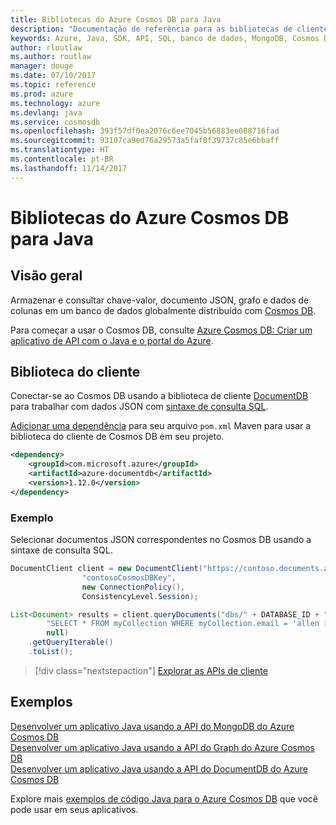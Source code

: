 ```yaml
---
title: Bibliotecas do Azure Cosmos DB para Java
description: "Documentação de referência para as bibliotecas de cliente de Java para o Azure Cosmos DB"
keywords: Azure, Java, SDK, API, SQL, banco de dados, MongoDB, Cosmos DB, NoSQL, DocumentDB
author: rloutlaw
ms.author: routlaw
manager: douge
ms.date: 07/10/2017
ms.topic: reference
ms.prod: azure
ms.technology: azure
ms.devlang: java
ms.service: cosmosdb
ms.openlocfilehash: 393f57df0ea2076c6ee7045b56883ee088716fad
ms.sourcegitcommit: 93107ca9ed76a29573a5faf8f39737c85e6bbaff
ms.translationtype: HT
ms.contentlocale: pt-BR
ms.lasthandoff: 11/14/2017
---
```

# <a name="azure-cosmos-db-libraries-for-java"></a>Bibliotecas do Azure Cosmos DB para Java

## <a name="overview"></a>Visão geral

Armazenar e consultar chave-valor, documento JSON, grafo e dados de colunas em um banco de dados globalmente distribuído com [Cosmos DB](/azure/cosmos-db/introduction).

Para começar a usar o Cosmos DB, consulte [Azure Cosmos DB: Criar um aplicativo de API com o Java e o portal do Azure](/azure/cosmos-db/create-documentdb-java).

## <a name="client-library"></a>Biblioteca do cliente

Conectar-se ao Cosmos DB usando a biblioteca de cliente [DocumentDB](/azure/cosmos-db/documentdb-introduction) para trabalhar com dados JSON com [sintaxe de consulta SQL](/azure/cosmos-db/documentdb-sql-query).

[Adicionar uma dependência](https://maven.apache.org/guides/getting-started/index.html#How_do_I_use_external_dependencies) para seu arquivo `pom.xml` Maven para usar a biblioteca do cliente de Cosmos DB em seu projeto.

```XML
<dependency>
    <groupId>com.microsoft.azure</groupId>
    <artifactId>azure-documentdb</artifactId>
    <version>1.12.0</version>
</dependency>
```

### <a name="example"></a>Exemplo

Selecionar documentos JSON correspondentes no Cosmos DB usando a sintaxe de consulta SQL.

```java
DocumentClient client = new DocumentClient("https://contoso.documents.azure.com:443",
                "contosoCosmosDBKey", 
                new ConnectionPolicy(),
                ConsistencyLevel.Session);

List<Document> results = client.queryDocuments("dbs/" + DATABASE_ID + "/colls/" + COLLECTION_ID,
        "SELECT * FROM myCollection WHERE myCollection.email = 'allen [at] contoso.com'",
        null)
    .getQueryIterable()
    .toList();

```

> [!div class="nextstepaction"]
> [Explorar as APIs de cliente](/java/api/overview/azure/cosmosdb/clientlibrary)


## <a name="samples"></a>Exemplos

[Desenvolver um aplicativo Java usando a API do MongoDB do Azure Cosmos DB][2]   
[Desenvolver um aplicativo Java usando a API do Graph do Azure Cosmos DB][3]   
[Desenvolver um aplicativo Java usando a API do DocumentDB do Azure Cosmos DB][4]        

Explore mais [exemplos de código Java para o Azure Cosmos DB](https://azure.microsoft.com/resources/samples/?platform=java&term=cosmos) que você pode usar em seus aplicativos.

[2]: https://github.com/Azure-Samples/azure-cosmos-db-mongodb-java-getting-started
[3]: https://github.com/Azure-Samples/azure-cosmos-db-graph-java-getting-started
[4]: https://github.com/Azure-Samples/azure-cosmos-db-documentdb-java-getting-started